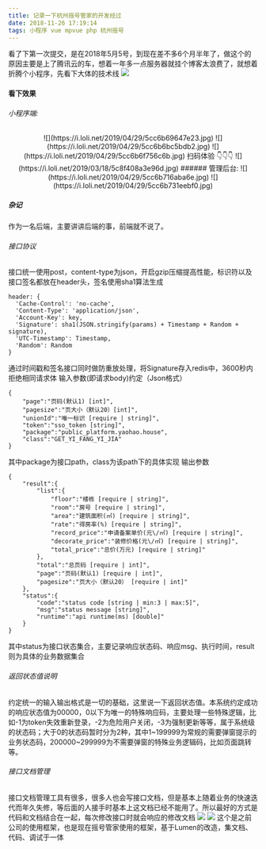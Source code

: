 ```yaml
---
title: 记录一下杭州摇号管家的开发经过
date: 2018-11-26 17:19:14
tags: 小程序 vue mpvue php 杭州摇号
---
```

看了下第一次提交，是在2018年5月5号，到现在差不多6个月半年了，做这个的原因主要是上了腾讯云的车，想着一年多一点服务器就挂个博客太浪费了，就想着折腾个小程序，先看下大体的技术线
![](https://i.loli.net/2019/04/29/5cc6b786c5296.jpg)

<!--more-->
#### 看下效果
###### 小程序端:
<center>![](https://i.loli.net/2019/04/29/5cc6b69647e23.jpg)
![](https://i.loli.net/2019/04/29/5cc6b6bc5bdb2.jpg)
![](https://i.loli.net/2019/04/29/5cc6b6f756c6b.jpg)
扫码体验
👇👇👇
![](https://i.loli.net/2019/03/18/5c8f408a3e96d.jpg)
###### 管理后台:
![](https://i.loli.net/2019/04/29/5cc6b716aba6e.jpg)
![](https://i.loli.net/2019/04/29/5cc6b731eebf0.jpg)
</center>

##### 杂记
作为一名后端，主要讲讲后端的事，前端就不说了。
###### 接口协议
接口统一使用post，content-type为json，开启gzip压缩提高性能，标识符以及接口签名都放在header头，签名使用sha1算法生成
```
header: {
  'Cache-Control': 'no-cache',
  'Content-Type': 'application/json',
  'Account-Key': key,
  'Signature': sha1(JSON.stringify(params) + Timestamp + Random + signature),
  'UTC-Timestamp': Timestamp,
  'Random': Random
}
```
通过时间戳和签名接口同时做防重放处理，将Signature存入redis中，3600秒内拒绝相同请求体
输入参数(即请求body)约定（Json格式）
```
{
    "page":"页码(默认1) [int]",
    "pagesize":"页大小（默认20）[int]",
    "unionId":"唯一标识 [require | string]",
    "token":"sso_token [string]",
    "package":"public_platform.yaohao.house",
    "class":"GET_YI_FANG_YI_JIA"
}
```
其中package为接口path，class为该path下的具体实现
输出参数
```
{
    "result":{
        "list":{
            "floor":"楼栋 [require | string]",
            "room":"房号 [require | string]",
            "area":"建筑面积(㎡) [require | string]",
            "rate":"得房率(%) [require | string]",
            "record_price":"申请备案单价(元\/㎡) [require | string]",
            "decorate_price":"装修价格(元\/㎡) [require | string]",
            "total_price":"总价(万元) [require | string]"
        },
        "total":"总页码 [require | int]",
        "page":"页码(默认1) [require | int]",
        "pagesize":"页大小（默认20） [require | int]"
    },
    "status":{
        "code":"status code [string | min:3 | max:5]",
        "msg":"status message [string]",
        "runtime":"api runtime(ms) [double]"
    }
}
```
其中status为接口状态集合，主要记录响应状态码、响应msg、执行时间，result则为具体的业务数据集合
###### 返回状态值说明
约定统一的输入输出格式是一切的基础，这里说一下返回状态值。本系统约定成功的响应状态值为00000，0以下为唯一的特殊响应码，主要处理一些特殊逻辑，比如-1为token失效重新登录，-2为危险用户关闭，-3为强制更新等等，属于系统级的状态码；大于0的状态码暂时分为2种，其中1~199999为常规的需要弹窗提示的业务状态码，200000~299999为不需要弹窗的特殊业务逻辑码，比如页面跳转等。

###### 接口文档管理
接口文档管理工具有很多，很多人也会写接口文档，但是基本上随着业务的快速迭代而年久失修，等后面的人接手时基本上这文档已经不能用了。所以最好的方式是代码和文档结合在一起，每次修改接口时就会响应的修改文档
![](https://i.loli.net/2019/03/18/5c8f5209d835c.jpg)
![](https://i.loli.net/2019/03/18/5c8f522ad188a.jpg)
这个是之前公司的使用框架，也是现在摇号管家使用的框架，基于Lumen的改造，集文档、代码、调试于一体




